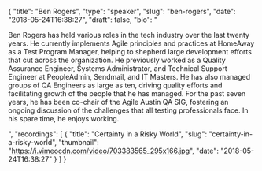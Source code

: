 {
  "title": "Ben Rogers",
  "type": "speaker",
  "slug": "ben-rogers",
  "date": "2018-05-24T16:38:27",
  "draft": false,
  "bio": "<p>Ben Rogers has held various roles in the tech industry over the last twenty years. He currently implements Agile principles and practices at HomeAway as a Test Program Manager, helping to shepherd large development efforts that cut across the organization. He previously worked as a Quality Assurance Engineer, Systems Administrator, and Technical Support Engineer at PeopleAdmin, Sendmail, and IT Masters. He has also managed groups of QA Engineers as large as ten, driving quality efforts and facilitating growth of the people that he has managed. For the past seven years, he has been co-chair of the Agile Austin QA SIG, fostering an ongoing discussion of the challenges that all testing professionals face. In his spare time, he enjoys working.</p>",
  "recordings": [
    {
      "title": "Certainty in a Risky World",
      "slug": "certainty-in-a-risky-world",
      "thumbnail": "https://i.vimeocdn.com/video/703383565_295x166.jpg",
      "date": "2018-05-24T16:38:27"
    }
  ]
}